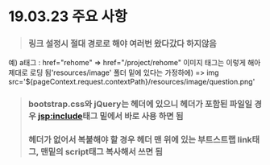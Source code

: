 # 19.03.23 주요 사항
>### 링크 설정시 절대 경로로 해야 여러번 왔다갔다 하지않음
예)  a태그 : href="rehome"  =>  href="/project/rehome"
    이미지 태그는 이렇게 해아 제대로 로딩 됨'resources/image' 폴더 밑에 있다는 가정하에)
    => img src='${pageContext.request.contextPath}/resources/image/question.png'
  
>### bootstrap.css와 jQuery는 헤더에 있으니 헤더가 포함된 파일일 경우 <jsp:include>태그 밑에서 바로 사용 하면 됨
>### 헤더가 없어서 복붙해야 할 경우 헤더 맨 위에 있는 부트스트랩 link태그, 맨밑의 script태그 복사해서 쓰면 됨

